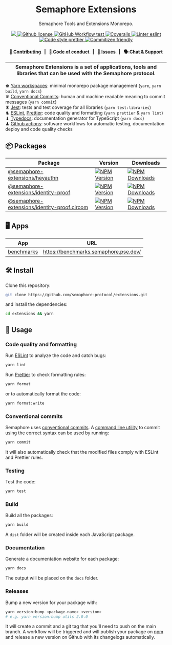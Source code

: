 <p align="center">
    <h1 align="center">
        Semaphore Extensions
    </h1>
    <p align="center">Semaphore Tools and Extensions Monorepo.</p>
</p>

<p align="center">
    <a href="https://github.com/semaphore-protocol" target="_blank">
        <img src="https://img.shields.io/badge/project-Semaphore-blue.svg?style=flat-square">
    </a>
    <a href="https://github.com/semaphore-protocol/extensions/blob/main/LICENSE">
        <img alt="Github license" src="https://img.shields.io/github/license/semaphore-protocol/extensions">
    </a>
    <a href="https://github.com/semaphore-protocol/extensions/actions?query=workflow%3Aproduction">
        <img alt="GitHub Workflow test" src="https://img.shields.io/github/actions/workflow/status/semaphore-protocol/extensions/production.yml?branch=main&style=flat-square&logo=github&label=test">
    </a>
    <a href="https://coveralls.io/github/semaphore-protocol/extensions">
        <img alt="Coveralls" src="https://img.shields.io/coverallsCoverage/github/semaphore-protocol/extensions?style=flat-square&logo=coveralls&label=coverage%20(ts)">
    </a>
    <a href="https://eslint.org/">
        <img alt="Linter eslint" src="https://img.shields.io/badge/linter-eslint-8080f2?style=flat-square&logo=eslint">
    </a>
    <a href="https://prettier.io/">
        <img alt="Code style prettier" src="https://img.shields.io/badge/code%20style-prettier-f8bc45?style=flat-square&logo=prettier">
    </a>
    <a href="http://commitizen.github.io/cz-cli/">
        <img alt="Commitizen friendly" src="https://img.shields.io/badge/commitizen-friendly-586D76?style=flat-square">
    </a>
</p>

<div align="center">
    <h4>
        <a href="/CONTRIBUTING.md">
            👥 Contributing
        </a>
        <span>&nbsp;&nbsp;|&nbsp;&nbsp;</span>
        <a href="/CODE_OF_CONDUCT.md">
            🤝 Code of conduct
        </a>
        <span>&nbsp;&nbsp;|&nbsp;&nbsp;</span>
        <a href="https://github.com/semaphore-protocol/extensions/issues/new/choose">
            🔎 Issues
        </a>
        <span>&nbsp;&nbsp;|&nbsp;&nbsp;</span>
        <a href="https://semaphore.pse.dev/discord">
            🗣️ Chat &amp; Support
        </a>
    </h4>
</div>

| Semaphore Extensions is a set of applications, tools and libraries that can be used with the Semaphore protocol. |
| ---------------------------------------------------------------------------------------------------------------- |

♚ [Yarn workspaces](https://yarnpkg.com/features/workspaces): minimal monorepo package management (`yarn`, `yarn build`, `yarn docs`)\
♛ [Conventional Commits](https://www.conventionalcommits.org): human and machine readable meaning to commit messages (`yarn commit`)\
♜ [Jest](https://jestjs.io/): tests and test coverage for all libraries (`yarn test:libraries`)\
♞ [ESLint](https://eslint.org/), [Prettier](https://prettier.io/): code quality and formatting (`yarn prettier` & `yarn lint`)\
♝ [Typedocs](https://typedoc.org/): documentation generator for TypeScript (`yarn docs`)\
♟ [Github actions](https://github.com/features/actions): software workflows for automatic testing, documentation deploy and code quality checks

## 📦 Packages

<table>
    <th>Package</th>
    <th>Version</th>
    <th>Downloads</th>
    <tbody>
        <tr>
            <td>
                <a href="https://github.com/semaphore-protocol/extensions/tree/main/packages/heyauthn">
                    @semaphore-extensions/heyauthn
                </a>
            </td>
            <td>
                <!-- NPM version -->
                <a href="https://www.npmjs.com/package/@semaphore-extensions/heyauthn">
                    <img alt="NPM Version" src="https://img.shields.io/npm/v/%40semaphore-extensions%2Fheyauthn">
                </a>
            </td>
            <td>
                <!-- Downloads -->
                <a href="https://npmjs.org/package/@semaphore-extensions/heyauthn">
                    <img alt="NPM Downloads" src="https://img.shields.io/npm/dm/%40semaphore-extensions%2Fheyauthn">
                </a>
            </td>
        </tr>
        <tr>
            <td>
                <a href="https://github.com/semaphore-protocol/extensions/tree/main/packages/identity-proof">
                    @semaphore-extensions/identity-proof
                </a>
            </td>
            <td>
                <!-- NPM version -->
                <a href="https://www.npmjs.com/package/@semaphore-extensions/identity-proof">
                    <img alt="NPM Version" src="https://img.shields.io/npm/v/%40semaphore-extensions%2Fidentity-proof">
                </a>
            </td>
            <td>
                <!-- Downloads -->
                <a href="https://npmjs.org/package/@semaphore-extensions/identity-proof">
                    <img alt="NPM Downloads" src="https://img.shields.io/npm/dm/%40semaphore-extensions%2Fidentity-proof">
                </a>
            </td>
        </tr>
        <tr>
            <td>
                <a href="https://github.com/semaphore-protocol/extensions/tree/main/packages/identity-proof.circom">
                    @semaphore-extensions/identity-proof.circom
                </a>
            </td>
            <td>
                <!-- NPM version -->
                <a href="https://www.npmjs.com/package/@semaphore-extensions/identity-proof.circom">
                    <img alt="NPM Version" src="https://img.shields.io/npm/v/%40semaphore-extensions%2Fidentity-proof.circom">
                </a>
            </td>
            <td>
                <!-- Downloads -->
                <a href="https://npmjs.org/package/@semaphore-extensions/identity-proof.circom">
                    <img alt="NPM Downloads" src="https://img.shields.io/npm/dm/%40semaphore-extensions%2Fidentity-proof.circom">
                </a>
            </td>
        </tr>
    <tbody>
</table>

## 🖥️ Apps

<table>
    <th>App</th>
    <th>URL</th>
    <tbody>
        <tr>
            <td>
                <a href="https://github.com/semaphore-protocol/extensions/tree/main/apps/benchmarks">
                    benchmarks
                </a>
            </td>
            <td>
                <a href="https://benchmarks.semaphore.pse.dev/">
                    https://benchmarks.semaphore.pse.dev/
                </a>
            </td>
        </tr>
    <tbody>
</table>

## 🛠 Install

Clone this repository:

```bash
git clone https://github.com/semaphore-protocol/extensions.git
```

and install the dependencies:

```bash
cd extensions && yarn
```

## 📜 Usage

### Code quality and formatting

Run [ESLint](https://eslint.org/) to analyze the code and catch bugs:

```bash
yarn lint
```

Run [Prettier](https://prettier.io/) to check formatting rules:

```bash
yarn format
```

or to automatically format the code:

```bash
yarn format:write
```

### Conventional commits

Semaphore uses [conventional commits](https://www.conventionalcommits.org/en/v1.0.0/). A [command line utility](https://github.com/commitizen/cz-cli) to commit using the correct syntax can be used by running:

```bash
yarn commit
```

It will also automatically check that the modified files comply with ESLint and Prettier rules.

### Testing

Test the code:

```bash
yarn test
```

### Build

Build all the packages:

```bash
yarn build
```

A `dist` folder will be created inside each JavaScript package.

### Documentation

Generate a documentation website for each package:

```bash
yarn docs
```

The output will be placed on the `docs` folder.

### Releases

Bump a new version for your package with:

```bash
yarn version:bump <package-name> <version>
# e.g. yarn version:bump utils 2.0.0
```

It will create a commit and a git tag that you'll need to push on the main branch. A workflow will be triggered and will
publish your package on [npm](https://www.npmjs.com/) and release a new version on Github with its changelogs automatically.
